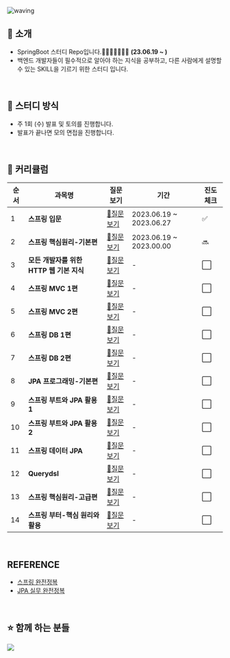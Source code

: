 ![waving](https://capsule-render.vercel.app/api?type=waving&height=200&text=Tech-Interview&fontAlign=70&fontAlignY=35&color=gradient)

## 📣 소개 
- SpringBoot 스터디 Repo입니다.🤸‍♀️🤸‍♂️🤸‍♀️🤸‍ **(23.06.19 ~ )**
- 백엔드 개발자들이 필수적으로 알아야 하는 지식을 공부하고, 다른 사람에게 설명할 수 있는 SKILL을 기르기 위한 스터디 입니다.
<br/>

## 📝 스터디 방식
- 주 1회 (수) 발표 및 토의를 진행합니다.
- 발표가 끝나면 모의 면접을 진행합니다.
<br/>

## 📁 커리큘럼 
|순서|**과목명**|**질문보기**|기간|진도체크|
|-|-|-|-|-|
|1|**스프링 입문**|[📃질문보기](과제제출)|2023.06.19 ~ 2023.06.27|✅|
|2|**스프링 핵심원리-기본편**|[📃질문보기](과제제출)|2023.06.19 ~ 2023.00.00|🔜 |
|3|**모든 개발자를 위한 HTTP 웹 기본 지식**|[📃질문보기]()|-|⬜|
|4|**스프링 MVC 1편**|[📃질문보기]()|-|⬜|
|5|**스프링 MVC 2편**|[📃질문보기]()|-|⬜|
|6|**스프링 DB 1편**|[📃질문보기]()|-|⬜|
|7|**스프링 DB 2편**|[📃질문보기]()|-|⬜|
|8|**JPA 프로그래밍-기본편**|[📃질문보기]()|-|⬜|
|9|**스프링 부트와 JPA 활용 1**|[📃질문보기]()|-|⬜|
|10|**스프링 부트와 JPA 활용 2**|[📃질문보기]()|-|⬜|
|11|**스프링 데이터 JPA**|[📃질문보기]()|-|⬜|
|12|**Querydsl**|[📃질문보기]()|-|⬜|
|13|**스프링 핵심원리-고급편**|[📃질문보기]()|-|⬜|
|14|**스프링 부터-핵심 원리와 활용**|[📃질문보기]()|-|⬜|
<br/>



## REFERENCE
- [스프링 완전정복](https://www.inflearn.com/roadmaps/373)
- [JPA 실무 완전정복](https://www.inflearn.com/roadmaps/149)
<br/>

## ⭐️ 함께 하는 분들
<a href="https://github.com/Spring-JPA-Study/Tech-Interview/graphs/contributors">
  <img src="https://contrib.rocks/image?repo=Spring-JPA-Study/Tech-Interview" />
</a>

